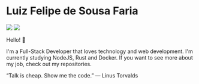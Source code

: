 # Luiz Felipe de Sousa Faria

<a href="https://www.linkedin.com/in/luiz-felipe-de-sousa-faria-8a0ba91a8/" target="_blank"><img src="https://img.shields.io/badge/LinkedIn-0077B5?style=for-the-badge&logo=linkedin&logoColor=white"></img></a>
<a href="mailto:lutilipe02@hotmail.com" target="_blank"><img src="https://img.shields.io/badge/Gmail-D14836?style=for-the-badge&logo=gmail&logoColor=white"></img></a>

Hello! 👋  

I'm  a Full-Stack Developer that loves technology and web development. I'm currently studying NodeJS, Rust and Docker. If you want to see more about my job, check out my repositories.     


“Talk is cheap. Show me the code.”
― Linus Torvalds  
